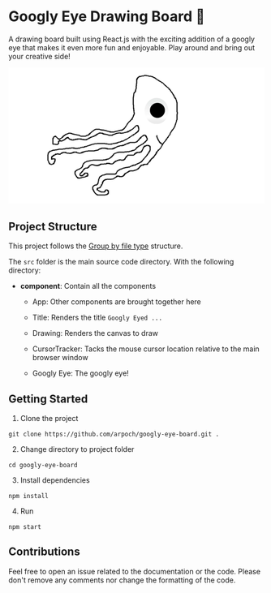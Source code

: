 # Googly Eye Drawing Board :eyes:

A drawing board built using React.js with the exciting addition of a googly eye that makes it even more fun and enjoyable.
Play around and bring out your creative side! 

![octopus](/images/googly-eyed-octopus.PNG#gh-light-mode-only)

## Project Structure 

This project follows the [Group by file type](https://reactjs.org/docs/faq-structure.html#grouping-by-file-type) structure.

The `src` folder is the main source code directory. With the following directory:

* <b>component</b>: Contain all the components

    - App: Other components are brought together here

    - Title: Renders the title `Googly Eyed ...`

    - Drawing: Renders the canvas to draw

    - CursorTracker: Tacks the mouse cursor location relative to the main browser window

    - Googly Eye: The googly eye!

## Getting Started

1. Clone the project
```
git clone https://github.com/arpoch/googly-eye-board.git .
```

2. Change directory to project folder
```
cd googly-eye-board
```

3. Install dependencies
```
npm install
```

4. Run
```
npm start
```

## Contributions

Feel free to open an issue related to the documentation or the code. Please don't remove any comments nor change the formatting of the code.
